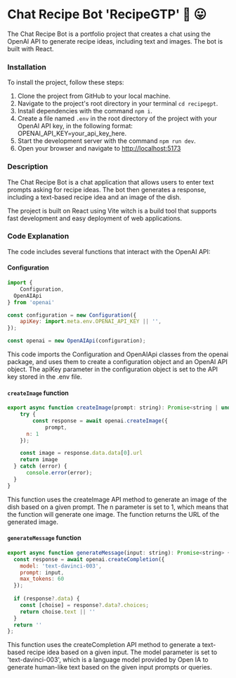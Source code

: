 # Chat Recipe Bot 'RecipeGTP' 🤖 😛

The Chat Recipe Bot is a portfolio project that creates a chat using the OpenAI API to generate recipe ideas, including text and images. The bot is built with React.

### Installation

To install the project, follow these steps:

1. Clone the project from GitHub to your local machine.
2. Navigate to the project's root directory in your terminal `cd recipegpt`.
3. Install dependencies with the command `npm i`.
4. Create a file named `.env` in the root directory of the project with your OpenAI API key, in the following format: OPENAI_API_KEY=your_api_key_here.
5. Start the development server with the command `npm run dev`.
6. Open your browser and navigate to [http://localhost:5173](http://localhost:5173)

### Description

The Chat Recipe Bot is a chat application that allows users to enter text prompts asking for recipe ideas. The bot then generates a response, including a text-based recipe idea and an image of the dish.


The project is built on React using Vite witch is a build tool that supports fast development and easy deployment of web applications.

### Code Explanation

The code includes several functions that interact with the OpenAI API:


#### Configuration

```js
import {
    Configuration,
  OpenAIApi
} from 'openai'

const configuration = new Configuration({
    apiKey: import.meta.env.OPENAI_API_KEY || '',
});

const openai = new OpenAIApi(configuration);

```

This code imports the Configuration and OpenAIApi classes from the openai package, and uses them to create a configuration object and an OpenAI API object. The apiKey parameter in the configuration object is set to the API key stored in the .env file.

#### `createImage` function

```js
export async function createImage(prompt: string): Promise<string | undefined> {
    try {
        const response = await openai.createImage({
            prompt,
      n: 1
    });

    const image = response.data.data[0].url
    return image
  } catch (error) {
      console.error(error);
  }
}

```

This function uses the createImage API method to generate an image of the dish based on a given prompt. The n parameter is set to 1, which means that the function will generate one image. The function returns the URL of the generated image.

#### `generateMessage` function

```js
export async function generateMessage(input: string): Promise<string> {
  const response = await openai.createCompletion({
    model: 'text-davinci-003',
    prompt: input,
    max_tokens: 60
  });
  
  if (response?.data) {
    const [choise] = response?.data?.choices;
    return choise.text || ''
  }
  return ''
};

```

This function uses the createCompletion API method to generate a text-based recipe idea based on a given input. The model parameter is set to 'text-davinci-003', which is a language model provided by Open IA to generate human-like text based on the given input prompts or queries.
